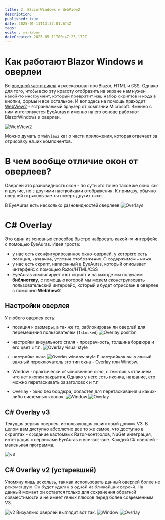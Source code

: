 ```yaml
---
title: 2. BlazorWindows и WebView2
description: 
published: true
date: 2025-05-11T13:37:01.674Z
tags: 
editor: markdown
dateCreated: 2025-05-11T00:47:25.172Z
---
```


# Как работают Blazor Windows и оверлеи
Во [вводной части цикла](/scripting/blazor-windows/getting-started) я рассказывал про Blazor, HTML и CSS. Однако для того, чтобы всю эту красоту отобразить на экране нам нужен какой-то инструмент, который превратит наш набор скриптов и кода в кнопки, формы и все остальное. И вот здесь на помощь приходит [WebView2](https://developer.microsoft.com/en-us/microsoft-edge/webview2) - встраиваемый браузер от компании Microsoft. 
Именно с ним интегрируется EyeAuras и именно на его основе работают BlazorWindows и оверлеи. 

![WebView2](https://s3.eyeauras.net/media/2025/05/WebView2.drawio%20%281%29.png)

Можно думать о `WebView2` как о части приложения, которая отвечает за отрисовку наших компонентов. 

# В чем вообще отличие окон от оверлеев?
Оверлеи это разновидность окон - по сути это точно такое же окно как и другие, но с другими настройками отображения. К примеру, обычно оверлей отрисовывается поверх других окон.

В EyeAuras есть несколько разновидностей оверлеев
![Overlays](https://s3.eyeauras.net/media/2025/05/mIYLrG2yj2.png)

# C# Overlay
Это один из основных способов быстро набросать какой-то интерфейс с помощью EyeAuras. 
Идея проста:
- у нас есть сконфигурированное окно-оверлей, у которого есть позиция, название, условие отображения. О содержимом - ниже.
- у нас есть скрипт, написанный в EyeAuras, который описывает интерфейс с помощью Razor/HTML/CSS
- EyeAuras компилирует этот скрипт и на выходе мы получаем **библиотеку**, с помощью которой мы можем сконструировать пользовательский интерфейс, который и будет отрисован в оверлее с помощью **WebView2**

## Настройки оверлея
У любого оверлея есть: 
- позиция и размеры, а так же то, заблокирован ли оверлей для перемещения пользователем (`IsLocked`)
![Overlay position](https://s3.eyeauras.net/media/2025/05/NVIDIA_Overlay_O2I6OKwmjq.png)

- настройки визуального стиля - прозрачность, толщина бордюра и его цвет и т.п.
![Overlay visual style](https://s3.eyeauras.net/media/2025/05/NVIDIA_Overlay_VfFC6J8Kgd.png)

- настройки окна 
![Overlay window style](https://s3.eyeauras.net/media/2025/05/NVIDIA_Overlay_ohz05OLVxV.png)
В настройках окна самый важный переключатель это тип окна - Overlay или Window. 
- Window - практически обыкновенное окно, с тем лишь отличием, что нет кнопки закрытия. Однако у него есть иконка, название, его можно перетаскивать за заголовок и т.п.
- Overlay - окно без бордюра, областея для перетаскивания и каких-либо системных кнопок. 
![Window](https://s3.eyeauras.net/media/2025/05/Njy7t9XEg2.png)
![Overlay](https://s3.eyeauras.net/media/2025/05/R432QeysKh.png)

## C# Overlay v3 
Текущая версия оверлея, использующая скриптовый движок V3. В целом вам доступно абсолютно все то же самое, что доступно в скриптах - создание кастомных Razor-контролов, NuGet интеграция, интеграция с сервисами EyeAuras и все-все-все. Каждый C# оверлей - маленькая программа. 

![v3](https://s3.eyeauras.net/media/2025/05/NVIDIA_Overlay_TqJxUFKYNe.png)

## C# Overlay v2 (устаревший)
Упомяну лишь вскользь, так как использовать данный оверлей более не рекомендую. Он будет удален в одной из ближайших версий. На данный момент он остается только для сохранения обратной совместимости и не имеет явных плюсов перед более современным V3.

![v2](https://s3.eyeauras.net/media/2025/05/NVIDIA_Overlay_DKdQydbTcq.png)
Визуально оверлей выглядит вот так. 
![Window](https://s3.eyeauras.net/media/2025/05/NVIDIA_Overlay_AvrTCKw3p6.png) ![Overlay](https://s3.eyeauras.net/media/2025/05/n02buCY4RI.png)

